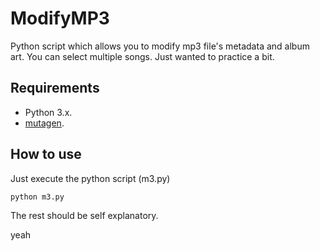 # ModifyMP3
Python script which allows you to modify mp3 file's metadata and album art. You can select multiple songs.
Just wanted to practice a bit.

## Requirements
- Python 3.x.
- [mutagen](https://mutagen.readthedocs.io/en/latest/).

## How to use
Just execute the python script (m3.py)

```
python m3.py
```

The rest should be self explanatory.

yeah
